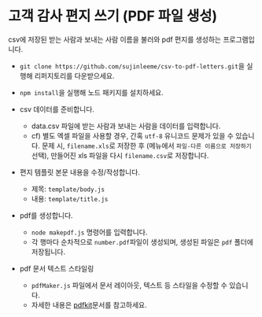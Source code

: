 # 고객 감사 편지 쓰기 (PDF 파일 생성)
 
csv에 저장된 받는 사람과 보내는 사람 이름을 불러와 pdf 편지를 생성하는 프로그램입니다.

* `git clone https://github.com/sujinleeme/csv-to-pdf-letters.git`을 실행해 리퍼지토리를 다운받으세요.

* `npm install`을 실행해 노드 패키지를 설치하세요.
 
* csv 데이터를 준비합니다.
    * data.csv 파일에 받는 사람과 보내는 사람을 데이터를 입력합니다.
    * cf) 별도 엑셀 파일을 사용할 경우, 간혹  `utf-8` 유니코드 문제가 있을 수 있습니다. 문제 시, `filename.xls`로 저장한 후 (메뉴에서 `파일-다른 이름으로 저장하기` 선택), 만들어진 xls 파일을 다시 `filename.csv`로 저장합니다.
    
* 편지 템플릿 본문 내용을 수정/작성합니다.
    * 제목: `template/body.js`
    * 내용: `template/title.js`
    
* pdf를 생성합니다.
    * `node makepdf.js` 명령어를 입력합니다.
    * 각 행마다 순차적으로 `number.pdf`파일이 생성되며, 생성된 파일은 `pdf` 폴더에 저장됩니다.

* pdf 문서 텍스트 스타일링
    *  `pdfMaker.js` 파일에서 문서 레이아웃, 텍스트 등 스타일을 수정할 수 있습니다.
    * 자세한 내용은 [pdfkit](https://github.com/devongovett/pdfkit)문서를 참고하세요.
    
